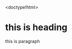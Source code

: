 
<doctype!html>
<html>
<head>
<title>this is the first headimg</title>
</head>
<body>
<h1>this is heading</h1>
<p1>this is paragraph</p1>
</body>
